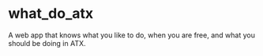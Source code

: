 # what_do_atx
A web app that knows what you like to do, when you are free, and what you should be doing in ATX. 
